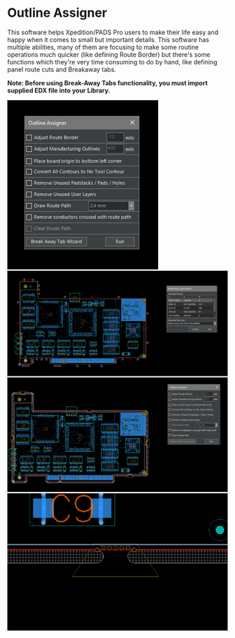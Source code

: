 # Outline Assigner

This software helps Xpedition/PADS Pro users to make their life easy and happy when it comes to small but important details.
This software has multiple abilities, many of them are focusing to make some routine operations much quicker (like defining Route Border) but there's some functions which they're very time consuming to do by hand, like defining panel route cuts and Breakaway tabs. 

**Note: Before using Break-Away Tabs functionality, you must import supplied EDX file into your Library.**

![Screenshot](screenshot_1.PNG?raw=true "Screenshot")
![Screenshot](screenshot_2.PNG?raw=true "Screenshot")
![Screenshot](screenshot_3.PNG?raw=true "Screenshot")
![Screenshot](screenshot_4.PNG?raw=true "Screenshot")

